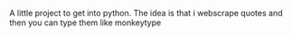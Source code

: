 A little project to get into python. The idea is that i webscrape quotes and then you can type them like monkeytype
